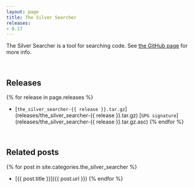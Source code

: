 ```yaml
---
layout: page
title: The Silver Searcher
releases:
- 0.17
---
```


The Silver Searcher is a tool for searching code. See [the GitHub page](https://github.com/ggreer/the_silver_searcher) for more info.

<br />


## Releases
{% for release in page.releases %}
* [`the_silver_searcher-{{ release }}.tar.gz`](releases/the_silver_searcher-{{ release }}.tar.gz) <span class="gpg_sig">[`GPG signature`](releases/the_silver_searcher-{{ release }}.tar.gz.asc)</span>
{% endfor %}


<br />

## Related posts
{% for post in site.categories.the_silver_searcher %}
* [{{ post.title }}]({{ post.url }})
{% endfor %}
